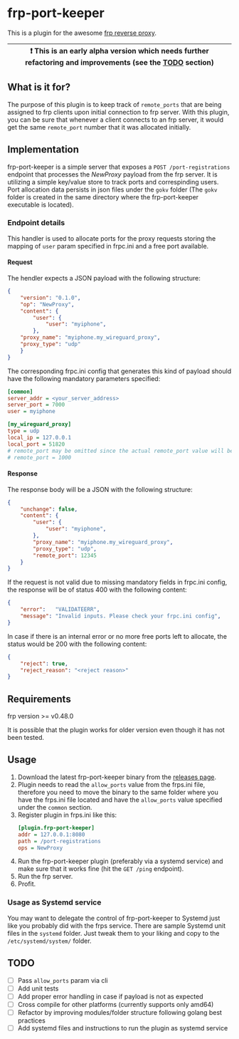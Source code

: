 # frp-port-keeper
This is a plugin for the awesome [frp reverse proxy](https://github.com/fatedier/frp). 

| :exclamation:  This is an early alpha version which needs further refactoring and improvements (see the [TODO](https://github.com/librepod/frp-port-keeper/tree/develop#todo) section) |
|------------------------------------------------------------------------------------------------------------------|


## What is it for?
The purpose of this plugin is to keep track of `remote_ports` that are being assigned
to frp clients upon initial connection to frp server. With this plugin, you can be
sure that whenever a client connects to an frp server, it would get the same `remote_port`
number that it was allocated initially.

## Implementation
frp-port-keeper is a simple server that exposes a `POST /port-registrations` endpoint
that processes the *NewProxy* payload from the frp server. It is utilizing a simple
key/value store to track ports and correspinding users. Port allocation data
persists in json files under the `gokv` folder (The `gokv` folder is created in the
same directory where the frp-port-keeper executable is located).

### Endpoint details
This handler is used to allocate ports for the proxy requests storing the mapping of
`user` param specified in frpc.ini and a free port available.

#### Request
The hendler expects a JSON payload with the following structure:
```json
{
	"version": "0.1.0",
	"op": "NewProxy",
	"content": {
		"user": {
			"user": "myiphone",
		},
	"proxy_name": "myiphone.my_wireguard_proxy",
	"proxy_type": "udp"
	}
}
```
The corresponding frpc.ini config that generates this kind of payload should have 
the following mandatory parameters specified:
```ini
[common]
server_addr = <your_server_address>
server_port = 7000
user = myiphone

[my_wireguard_proxy]
type = udp
local_ip = 127.0.0.1
local_port = 51820
# remote_port may be omitted since the actual remote_port value will be assigned by the plugin
# remote_port = 1000
```

#### Response
The response body will be a JSON with the following structure:

```json
{
	"unchange": false,
	"content": {
		"user": {
			"user": "myiphone",
		},
		"proxy_name": "myiphone.my_wireguard_proxy",
		"proxy_type": "udp",
		"remote_port": 12345
	}
}
```

If the request is not valid due to missing mandatory fields in frpc.ini config, the
response will be of status 400 with the following content:
```json
{
	"error":   "VALIDATEERR",
	"message": "Invalid inputs. Please check your frpc.ini config",
}
```

In case if there is an internal error or no more free ports left to allocate,
the status would be 200 with the following content:

```json
{
	"reject": true,
	"reject_reason": "<reject reason>"
}
```

## Requirements

frp version >= v0.48.0

It is possible that the plugin works for older version even though it has not been tested.

## Usage
 1. Download the latest frp-port-keeper binary from the [releases page](https://github.com/librepod/frp-port-keeper/releases).
 2. Plugin needs to read the `allow_ports` value from the frps.ini file,
    therefore you need to move the binary to the same folder where you have the 
    frps.ini file located and have the `allow_ports` value specified under
    the `common` section.
 3. Register plugin in frps.ini like this:
    ```ini
    [plugin.frp-port-keeper]
    addr = 127.0.0.1:8080
    path = /port-registrations
    ops = NewProxy
    ```
 4. Run the frp-port-keeper plugin (preferably via a systemd service) and make
    sure that it works fine (hit the `GET /ping` endpoint).
 5. Run the frp server.
 6. Profit.

### Usage as Systemd service
You may want to delegate the control of frp-port-keeper to Systemd just like
you probably did with the frps service. There are sample Systemd unit files in
the `systemd` folder. Just tweak them to your liking and copy to the `/etc/systemd/system/`
folder.


## TODO
- [ ] Pass `allow_ports` param via cli  
- [ ] Add unit tests  
- [ ] Add proper error handling in case if payload is not as expected  
- [ ] Cross compile for other platforms (currently supports only amd64)  
- [ ] Refactor by improving modules/folder structure following golang best practices  
- [ ] Add systemd files and instructions to run the plugin as systemd service  
